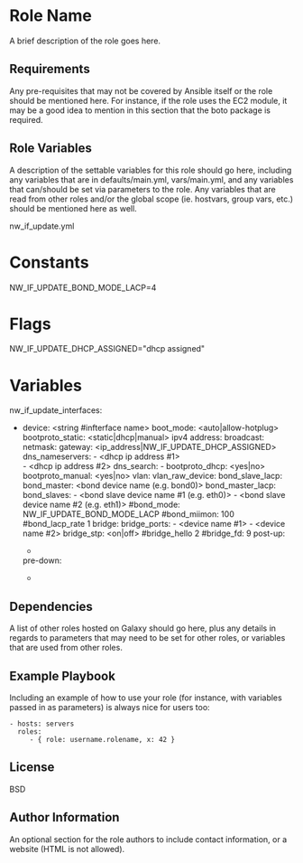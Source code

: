 Role Name
=========

A brief description of the role goes here.

Requirements
------------

Any pre-requisites that may not be covered by Ansible itself or the role should be mentioned here. For instance, if the role uses the EC2 module, it may be a good idea to mention in this section that the boto package is required.

Role Variables
--------------

A description of the settable variables for this role should go here, including any variables that are in defaults/main.yml, vars/main.yml, and any variables that can/should be set via parameters to the role. Any variables that are read from other roles and/or the global scope (ie. hostvars, group vars, etc.) should be mentioned here as well.

nw_if_update.yml
# Constants
NW_IF_UPDATE_BOND_MODE_LACP=4
# Flags
NW_IF_UPDATE_DHCP_ASSIGNED="dhcp assigned"

# Variables
nw_if_update_interfaces:

- device: <string #infterface name>
  boot_mode: <auto|allow-hotplug>
  bootproto_static: <static|dhcp|manual>
    ipv4
      address: <ip address>
      broadcast: <ip address>
      netmask: <ip address>
      gateway: <ip_address|NW_IF_UPDATE_DHCP_ASSIGNED>
      dns_nameservers:
        - <dhcp ip address #1>  
        - <dhcp ip address #2>
      dns_search:
        - <domain name>
  bootproto_dhcp: <yes|no>
  bootproto_manual: <yes|no>
  vlan:
    vlan_raw_device: <base interface device name>
  bond_slave_lacp:
    bond_master: <bond device name (e.g. bond0)>
  bond_master_lacp:
    bond_slaves:
      - <bond slave device name #1 (e.g. eth0)>
      - <bond slave device name #2 (e.g. eth1)>
    #bond_mode: NW_IF_UPDATE_BOND_MODE_LACP
    #bond_miimon: 100
    #bond_lacp_rate 1
  bridge:
    bridge_ports:
      - <device name #1>
      - <device name #2>
    bridge_stp: <on|off>
    #bridge_hello 2
    #bridge_fd: 9
  post-up:
    - <command statements>
  pre-down:
    - <command statements>

Dependencies
------------

A list of other roles hosted on Galaxy should go here, plus any details in regards to parameters that may need to be set for other roles, or variables that are used from other roles.

Example Playbook
----------------

Including an example of how to use your role (for instance, with variables passed in as parameters) is always nice for users too:

    - hosts: servers
      roles:
         - { role: username.rolename, x: 42 }

License
-------

BSD

Author Information
------------------

An optional section for the role authors to include contact information, or a website (HTML is not allowed).
